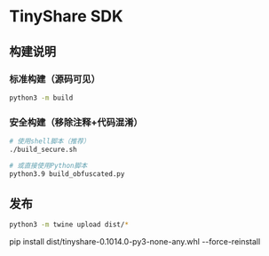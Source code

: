 # TinyShare SDK

## 构建说明

### 标准构建（源码可见）
```bash
python3 -m build
```

### 安全构建（移除注释+代码混淆）
```bash
# 使用shell脚本（推荐）
./build_secure.sh

# 或直接使用Python脚本
python3.9 build_obfuscated.py
```

## 发布
```bash
python3 -m twine upload dist/*
```

pip install dist/tinyshare-0.1014.0-py3-none-any.whl --force-reinstall